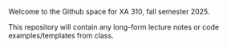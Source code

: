 Welcome to the Github space for XA 310, fall semester 2025. 

This repository will contain any long-form lecture notes or code examples/templates from class.

